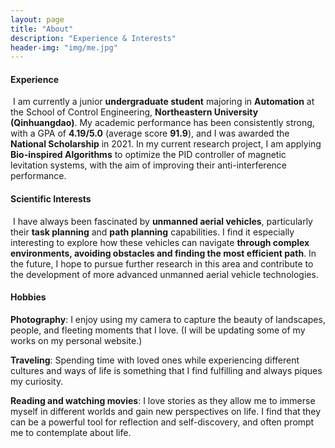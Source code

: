 ```yaml
---
layout: page
title: "About"
description: "Experience & Interests" 
header-img: "img/me.jpg"
---
```


   

#### **Experience**

​		I am currently a junior **undergraduate student** majoring in **Automation** at the School of Control Engineering, **Northeastern University (Qinhuangdao)**. My academic performance has been consistently strong, with a GPA of **4.19/5.0** (average score **91.9**), and I was awarded the **National Scholarship** in 2021. In my current research project, I am applying **Bio-inspired Algorithms** to optimize the PID controller of magnetic levitation systems, with the aim of improving their anti-interference performance. 





#### Scientific Interests

​		I have always been fascinated by **unmanned aerial vehicles**, particularly their **task planning** and **path planning** capabilities. I find it especially interesting to explore how these vehicles can navigate **through complex environments, avoiding obstacles and finding the most efficient path**. In the future, I hope to pursue further research in this area and contribute to the development of more advanced unmanned aerial vehicle technologies.





#### Hobbies

**Photography**: I enjoy using my camera to capture the beauty of landscapes, people, and fleeting moments that I love. (I will be updating some of my works on my personal website.)

**Traveling**: Spending time with loved ones while experiencing different cultures and ways of life is something that I find fulfilling and always piques my curiosity.

**Reading and watching movies**: I love stories as they allow me to immerse myself in different worlds and gain new perspectives on life. I find that they can be a powerful tool for reflection and self-discovery, and often prompt me to contemplate about life.










